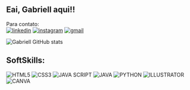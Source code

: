 ## Eai, Gabriell aqui!!
Para contato: <br>
[![linkedin](https://img.shields.io/badge/LinkedIn-0077B5?style=for-the-badge&logo=linkedin&logoColor=white)](https://www.linkedin.com/in/gabriellguedesgg/)
[![instagram](https://img.shields.io/badge/Instagram-E4405F?style=for-the-badge&logo=instagram&logoColor=white)]([https://www.linkedin.com/in/gabriellguedesgg/](https://www.instagram.com/ohh_pereira_?igsh=MWJxZ3RrNGd6NTY4Zg%3D%3D&utm_source=qr))
[![gmail](https://img.shields.io/badge/Gmail-D14836?style=for-the-badge&logo=gmail&logoColor=white)]([https://www.linkedin.com/in/gabriellguedesgg/](https://mail.google.com/mail/u/0/?tab=rm&ogbl#category/social))

![Gabriell GitHub stats](https://github-readme-stats.vercel.app/api?username=GabriellGuedes-WEB&show_icons=true&theme=highcontrast)

## SoftSkills:
![HTML5](https://img.shields.io/badge/HTML5-E34F26?style=for-the-badge&logo=html5&logoColor=white)
![CSS3](https://img.shields.io/badge/CSS3-1572B6?style=for-the-badge&logo=css3&logoColor=white)
![JAVA SCRIPT](https://img.shields.io/badge/JavaScript-323330?style=for-the-badge&logo=javascript&logoColor=F7DF1E)
![JAVA](https://img.shields.io/badge/Java-ED8B00?style=for-the-badge&logo=openjdk&logoColor=white)
![PYTHON](https://img.shields.io/badge/Python-14354C?style=for-the-badge&logo=python&logoColor=white)
![ILLUSTRATOR](https://img.shields.io/badge/Adobe%20Illustrator-FF9A00?style=for-the-badge&logo=adobe%20illustrator&logoColor=white)
![CANVA](https://img.shields.io/badge/Canva-%2300C4CC.svg?&style=for-the-badge&logo=Canva&logoColor=white)
